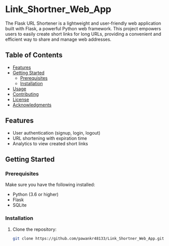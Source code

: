 # Link_Shortner_Web_App
The Flask URL Shortener is a lightweight and user-friendly web application built with Flask, a powerful Python web framework. This project empowers users to easily create short links for long URLs, providing a convenient and efficient way to share and manage web addresses.



## Table of Contents

- [Features](#features)
- [Getting Started](#getting-started)
  - [Prerequisites](#prerequisites)
  - [Installation](#installation)
- [Usage](#usage)
- [Contributing](#contributing)
- [License](#license)
- [Acknowledgments](#acknowledgments)

## Features

- User authentication (signup, login, logout)
- URL shortening with expiration time
- Analytics to view created short links

## Getting Started

### Prerequisites

Make sure you have the following installed:

- Python (3.6 or higher)
- Flask
- SQLite

### Installation

1. Clone the repository:

   ```bash
   git clone https://github.com/pawankr48133/Link_Shortner_Web_App.git
